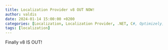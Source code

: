 ```yaml
---
title: Localization Provider v8 OUT NOW!
author: valdis
date: 2024-01-14 15:00:00 +0200
categories: [Localization, Localization Provider, .NET, C#, Optimizely]
tags: [localization]
---
```


Finally v8 IS OUT!

